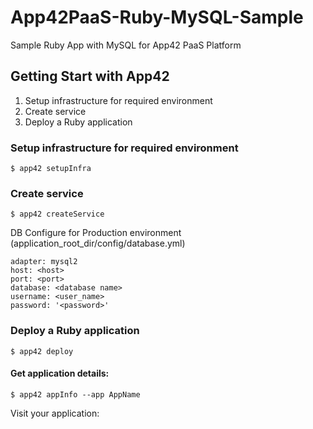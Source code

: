 App42PaaS-Ruby-MySQL-Sample
===========================

Sample Ruby App with MySQL for App42 PaaS Platform

## Getting Start with App42

1. Setup infrastructure for required environment
2. Create service
3. Deploy a Ruby application

### Setup infrastructure for required environment

    $ app42 setupInfra   
    
### Create service

    $ app42 createService
    
DB Configure for Production environment (application_root_dir/config/database.yml) 

    adapter: mysql2
    host: <host>
    port: <port>
    database: <database name> 
    username: <user_name>
    password: '<password>'
    
### Deploy a Ruby application

    $ app42 deploy

#### Get application details:

    $ app42 appInfo --app AppName    
    
Visit your application:
